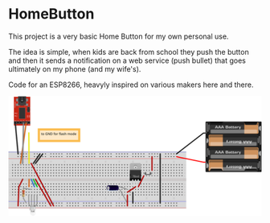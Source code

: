 # HomeButton
This project is a very basic Home Button for my own personal use.

The idea is simple, when kids are back from school they push the button and then it sends a notification on a web service (push bullet) that goes ultimately on my phone (and my wife's).

Code for an ESP8266, heavyly inspired on various makers here and there.


![proto](esp_bb.svg "proto")

